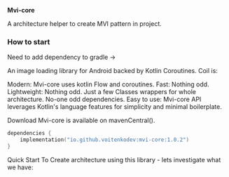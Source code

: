 **Mvi-core**

A architecture helper to create MVI pattern in project.

### How to start

Need to add dependency to gradle ->




An image loading library for Android backed by Kotlin Coroutines. Coil is:

Modern: Mvi-core uses kotlin Flow and coroutines.
Fast: Nothing odd.
Lightweight: Nothing odd. Just a few Classes wrappers for whole architecture. No-one odd dependencies.
Easy to use: Mvi-core API leverages Kotlin's language features for simplicity and minimal boilerplate.

Download
Mvi-core is available on mavenCentral().

```kotlin
dependencies {
    implementation("io.github.voitenkodev:mvi-core:1.0.2")
}
```

Quick Start
To Create architecture using this library - lets investigate what we have: